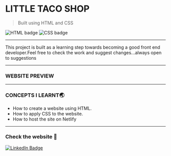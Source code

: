 # LITTLE TACO SHOP
>Built using HTML and CSS
<div id="badges">
    <img src="https://img.shields.io/badge/HTML-orange" alt="HTML badge"/>
    <img src="https://img.shields.io/badge/CSS-blue" alt="CSS badge"/>
</div>

---

This project is built as a learning step towards becoming a good front end developer.Feel free to check the work and suggest changes...always open to suggestions

---

### WEBSITE PREVIEW

---

### CONCEPTS I LEARNT:earth_asia:
<div>
  <ul>
    <li>How to create a website using HTML.</li>
    <li>How to apply CSS to the website.</li>
    <li>How to host the site on Netlify </li>
  </ul>
</div>

---

### Check the website :rocket:
<div id="badges">
  <a href="https://the-little-taco-shop.netlify.app/">
    <img src="https://img.shields.io/badge/Website-red" alt="LinkedIn Badge" alt="Little-taco-shop website link"/>
</div>
